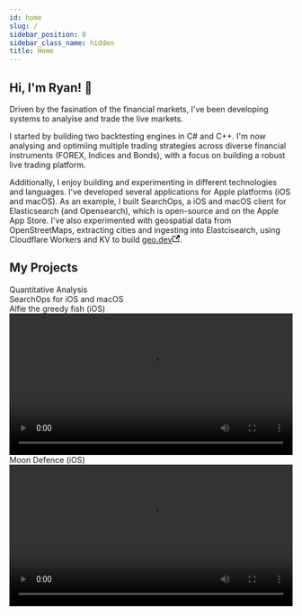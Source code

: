 ```yaml
---
id: home
slug: /
sidebar_position: 0
sidebar_class_name: hidden
title: Home
---
```


<style>{`  
  h1 {
    display:none;
  }
  .breadcrumbs {
    display: none;
  } 
  .theme-doc-footer.docusaurus-mt-lg {
    display:none;
  }
  .pagination-nav.docusaurus-mt-lg {
    display:none;
  }
  @media screen and (max-width: 700px) {
    .image-container {
      flex-direction: column !important;
    }
    .image-container div {
      width: 100% !important;
    }
  }
`}</style>

<h2 style={{marginTop:0}} >Hi, I'm Ryan! 👋 </h2>

Driven by the fasination of the financial markets, I've been developing systems to analyise and trade the live markets. 

I started by building two backtesting engines in C# and C++. I'm now analysing and optimiing multiple trading strategies across diverse financial instruments (FOREX, Indices and Bonds), with a focus on building a robust live trading platform.

Additionally, I enjoy building and experimenting in different technologies and languages. I've developed several applications for Apple platforms (iOS and macOS). As an example, I built SearchOps, a iOS and macOS client for Elasticsearch (and Opensearch), which is open-source and on the Apple App Store. I've also experimented with geospatial data from OpenStreetMaps, extracting cities and ingesting into Elastcisearch, using Cloudflare Workers and KV to build <a href='https://geo.dev' target="_none">geo.dev<svg width="13.5" height="13.5" aria-hidden="true" viewBox="0 0 24 24" class="iconExternalLink_nPIU"><path fill="currentColor" d="M21 13v10h-21v-19h12v2h-10v15h17v-8h2zm3-12h-10.988l4.035 4-6.977 7.07 2.828 2.828 6.977-7.07 4.125 4.172v-11z"></path></svg></a>.

<h2 style={{marginTop:0}} >My Projects</h2>

<div className="image-container" style={{ display: 'flex', justifyContent: 'space-between', gap: '10px', alignItems: 'center' }}>
  <div 
    style={{ 
      width: '49%', 
    }} 
  >
  <div>Quantitative Analysis</div>
    <div 
    style={{ 
      width: '100%', 
      aspectRatio: '16/9',
      backgroundImage: 'url(/static/randomly_trading/dark/random-indices-sp500-variable.svg)',
      backgroundSize: 'cover',
      backgroundPosition: 'center',
      borderRadius: '5px'
    }} 
  ></div>
  </div>
  <div 
    style={{ 
      width: '49%', 
    }} 
  >
  <div>SearchOps for iOS and macOS</div>
    <div 
    style={{ 
      width: '100%', 
      aspectRatio: '16/9',
      backgroundImage: 'url(/static/home_images/macos_main_search.png)',
      backgroundSize: 'cover',
      backgroundPosition: 'center',
      borderRadius: '5px'
    }} 
  ></div>
  </div>
</div>

<div className="image-container" style={{ display: 'flex', justifyContent: 'space-between', gap: '10px', alignItems: 'center', marginTop:"20px" }}>

  <div 
    style={{ 
      width: '49%', 
    }} 
  >
  <div>Alfie the greedy fish (iOS)</div>
 <video
    loop
    autoPlay
    playsInline
    className="video-auto rounded"
    width="100%"
  >
    <source src="/static/alfie-the-greedy-fish/app-store-video.mp4" type="video/mp4" />
    <p>Your browser does not support video playback</p>
  </video>
  </div>

  <div 
    style={{ 
      width: '49%', 
    }} 
  >
  <div>Moon Defence (iOS)</div>
 <video
    loop
    autoPlay
    playsInline
    className="video-auto rounded"
    width="100%"
  >
    <source src="/static/space-academy/app-store.mp4" type="video/mp4" />
    <p>Your browser does not support video playback</p>
  </video>
  </div>
</div>